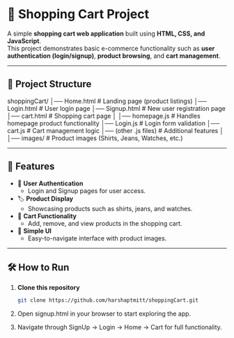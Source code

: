 # 🛒 Shopping Cart Project

A simple **shopping cart web application** built using **HTML, CSS, and JavaScript**.  
This project demonstrates basic e-commerce functionality such as **user authentication (login/signup)**, **product browsing**, and **cart management**.

---

## 📂 Project Structure

shoppingCart/
│── Home.html # Landing page (product listings)
│── Login.html # User login page
│── Signup.html # New user registration page
│── cart.html # Shopping cart page
│
│── homepage.js # Handles homepage product functionality
│── Login.js # Login form validation
│── cart.js # Cart management logic
│── (other .js files) # Additional features
│
│── images/ # Product images (Shirts, Jeans, Watches, etc.)


---

## 🚀 Features

- 👤 **User Authentication**
  - Login and Signup pages for user access.
- 🏷️ **Product Display**
  - Showcasing products such as shirts, jeans, and watches.
- 🛒 **Cart Functionality**
  - Add, remove, and view products in the shopping cart.
- 🎨 **Simple UI**
  - Easy-to-navigate interface with product images.

---

## 🛠️ How to Run

1. **Clone this repository**
   ```bash
   git clone https://github.com/harshaptmitt/shoppingCart.git
2. Open signup.html in your browser to start exploring the app.

3. Navigate through SignUp → Login → Home → Cart for full functionality.
